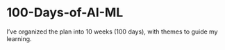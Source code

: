 # 100-Days-of-AI-ML
I’ve organized the plan into 10 weeks (100 days), with themes to guide my learning. 